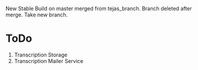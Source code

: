 New Stable Build on master merged from tejas_branch. Branch deleted after merge. Take new branch. 

# ToDo

1. Transcription Storage
2. Transcription Mailer Service